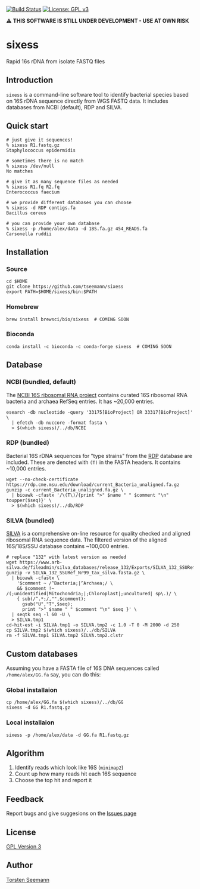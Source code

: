 [![Build Status](https://travis-ci.org/tseemann/sixess.svg?branch=master)](https://travis-ci.org/tseemann/sixess) [![License: GPL v3](https://img.shields.io/badge/License-GPL%20v3-blue.svg)](https://www.gnu.org/licenses/gpl-3.0) [](#lang-au)

:warning: **THIS SOFTWARE IS STILL UNDER DEVELOPMENT - USE AT OWN RISK**

# sixess
Rapid 16s rDNA from isolate FASTQ files

## Introduction

`sixess` is a command-line software tool to identify 
bacterial species based on 16S rDNA sequence directly
from WGS FASTQ data. It includes databases from 
NCBI (default), RDP and SILVA.

## Quick start

```
# just give it sequences!
% sixess R1.fastq.gz
Staphylococcus epidermidis

# sometimes there is no match
% sixess /dev/null
No matches

# give it as many sequence files as needed
% sixess R1.fq R2.fq
Enterococcus faecium

# we provide different databases you can choose
% sixess -d RDP contigs.fa
Bacillus cereus

# you can provide your own database
% sixess -p /home/alex/data -d 18S.fa.gz 454_READS.fa
Carsonella ruddii
```

## Installation

### Source
```
cd $HOME
git clone https://github.com/tseemann/sixess
export PATH=$HOME/sixess/bin:$PATH
```
### Homebrew
```
brew install brewsci/bio/sixess  # COMING SOON
```
### Bioconda
```
conda install -c bioconda -c conda-forge sixess  # COMING SOON
```

## Database

### NCBI (bundled, default)

The [NCBI 16S ribosomal RNA project](https://www.ncbi.nlm.nih.gov/refseq/targetedloci/)
contains curated 16S ribosomal RNA bacteria and archaea RefSeq entries.
It has ~20,000 entries.

```
esearch -db nucleotide -query '33175[BioProject] OR 33317[BioProject]' \
  | efetch -db nuccore -format fasta \
  > $(which sixess)/../db/NCBI
```

### RDP (bundled)

Bacterial 16S rDNA sequences for "type strains" 
from the [RDP](https://rdp.cme.msu.edu/) database
are included. These are denoted with `(T)` in the
FASTA headers. It contains ~10,000 entries.

```
wget --no-check-certificate https://rdp.cme.msu.edu/download/current_Bacteria_unaligned.fa.gz
gunzip -c current_Bacteria_unaligned.fa.gz \
  | bioawk -cfastx '/\(T\)/{print ">" $name " " $comment "\n" toupper($seq)}' \
  > $(which sixess)/../db/RDP
```

### SILVA (bundled)

[SILVA](https://www.arb-silva.de/)
is a comprehensive on-line resource for quality checked and 
aligned ribosomal RNA sequence data.
The filtered version of the aligned 16S/18S/SSU database
contains ~100,000 entries.

```
# replace "132" with latest version as needed
wget https://www.arb-silva.de/fileadmin/silva_databases/release_132/Exports/SILVA_132_SSURef_Nr99_tax_silva.fasta.gz
gunzip -v SILVA_132_SSURef_Nr99_tax_silva.fasta.gz \
  | bioawk -cfastx \
    '$comment ~ /^Bacteria;|^Archaea;/ \
    && $comment !~ /(;unidentified|Mitochondria;|;Chloroplast|;uncultured| sp\.)/ \
    { sub(/^.*;/,"",$comment);
      gsub("U","T",$seq);
      print ">" $name " " $comment "\n" $seq }' \
  | seqtk seq -l 60 -U \
  > SILVA.tmp1
cd-hit-est -i SILVA.tmp1 -o SILVA.tmp2 -c 1.0 -T 0 -M 2000 -d 250
cp SILVA.tmp2 $(which sixess)/../db/SILVA
rm -f SILVA.tmp1 SILVA.tmp2 SILVA.tmp2.clstr
```

## Custom databases

Assuming you have a FASTA file of 16S DNA sequences
called `/home/alex/GG.fa` say, you can do this:

### Global installaion

```
cp /home/alex/GG.fa $(which sixess)/../db/GG
sixess -d GG R1.fastq.gz
```

### Local installaion

```
sixess -p /home/alex/data -d GG.fa R1.fastq.gz
```

## Algorithm

1. Identify reads which look like 16S (`minimap2`)
2. Count up how many reads hit each 16S sequence
3. Choose the top hit and report it

## Feedback

Report bugs and give suggesions on the
[Issues page](https://github.com/tseemann/sixess/issues)

## License

[GPL Version 3](https://raw.githubusercontent.com/tseemann/sixess/master/LICENSE)

## Author

[Torsten Seemann](http://tseemann.github.io)
